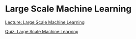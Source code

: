 # Large Scale Machine Learning

[Lecture: Large Scale Machine Learning](/Week_10/LargeScaleMachineLearning/Assets/LargeScaleMachineLearning_Lecture17.pdf)

[Quiz: Large Scale Machine Learning](/Week_10/LargeScaleMachineLearning/Assets/Quiz17.pdf)
